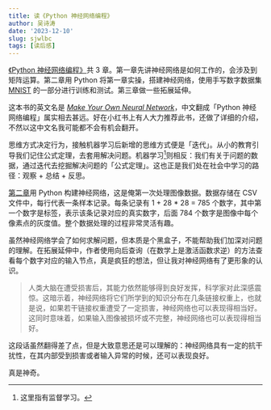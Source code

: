 ```yaml
---
title: 读《Python 神经网络编程》
author: 吴诗涛
date: '2023-12-10'
slug: sjwlbc
tags: [读后感]
---
```


[《Python 神经网络编程》](https://learn.shitao5.org/posts/20231209-MakeYourOwnNeuralNetwork/)共 3 章。第一章先讲神经网络是如何工作的，会涉及到矩阵运算。第二章用 Python 将第一章实操，搭建神经网络，使用手写数字数据集 [MNIST](https://www.kaggle.com/datasets/hojjatk/mnist-dataset) 的一部分进行训练和测试。第三章做一些拓展延伸。

这本书的英文名是 [*Make Your Own Neural Network*](https://www.amazon.com/Make-Your-Own-Neural-Network/dp/1530826608)，中文翻成「Python 神经网络编程」属实相去甚远。好在小红书上有人大力推荐此书，还做了详细的介绍，不然以这中文名我可能都不会有机会翻开。

思维方式决定行为，接触机器学习后新增的思维方式便是「迭代」。从小的教育引导我们记住公式定理，去套用解决问题。机器学习[^1]则相反：我们有关于问题的数据，通过迭代去挖掘解决问题的「公式定理」。这也正是我们处在社会中学习的路径：观察 + 总结 + 反思。

[^1]: 这里指有监督学习。

[第二章](https://learn.shitao5.org/posts/20231209-MakeYourOwnNeuralNetwork/#%E4%BD%BF%E7%94%A8-python-%E8%BF%9B%E8%A1%8C-diy)用 Python 构建神经网络，这是俺第一次处理图像数据。数据存储在 CSV 文件中，每行代表一条样本记录。每条记录有 1 + 28 * 28 = 785 个数字，其中第一个数字是标签，表示该条记录对应的真实数字，后面 784 个数字是图像中每个像素点的灰度值。整个数据处理的过程非常灵活有趣。

虽然神经网络学会了如何求解问题，但本质是个黑盒子，不能帮助我们加深对问题的理解。在拓展延伸中，作者使用向后查询（在数学上是激活函数求逆）的方法查看每个数字对应的输入节点，真是疯狂的想法，但让我对神经网络有了更形象的认识。

> 人类大脑在遭受损害后，其能力依然能够得到良好发挥，科学家对此深感震惊。这暗示着，神经网络将它们所学到的知识分布在几条链接权重上，也就是说，如果若干链接权重遭受了一定损害，神经网络也可以表现得相当好。这同时意味着，如果输入图像被损坏或不完整，神经网络也可以表现得相当好。

这段话虽然翻得差了点，但是大致意思还是可以理解的：神经网络具有一定的抗干扰性，在其内部受到损害或者输入异常的时候，还可以表现良好。

真是神奇。

